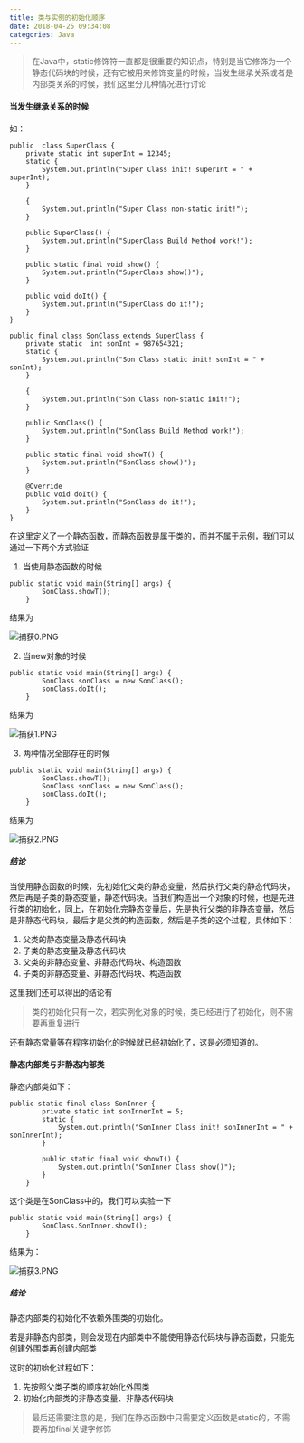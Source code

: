 ```yaml
---
title: 类与实例的初始化顺序
date: 2018-04-25 09:34:08
categories: Java
---
```


> 在Java中，static修饰符一直都是很重要的知识点，特别是当它修饰为一个静态代码块的时候，还有它被用来修饰变量的时候，当发生继承关系或者是内部类关系的时候，我们这里分几种情况进行讨论

#### 当发生继承关系的时候

如：

```
public  class SuperClass {
    private static int superInt = 12345;
    static {
        System.out.println("Super Class init! superInt = " + superInt);
    }

    {
        System.out.println("Super Class non-static init!");
    }

    public SuperClass() {
        System.out.println("SuperClass Build Method work!");
    }

    public static final void show() {
        System.out.println("SuperClass show()");
    }

    public void doIt() {
        System.out.println("SuperClass do it!");
    }
}
```

```
public final class SonClass extends SuperClass {
    private static  int sonInt = 987654321;
    static {
        System.out.println("Son Class static init! sonInt = " + sonInt);
    }

    {
        System.out.println("Son Class non-static init!");
    }

    public SonClass() {
        System.out.println("SonClass Build Method work!");
    }

    public static final void showT() {
        System.out.println("SonClass show()");
    }

    @Override
    public void doIt() {
        System.out.println("SonClass do it!");
    }
}
```

在这里定义了一个静态函数，而静态函数是属于类的，而并不属于示例，我们可以通过一下两个方式验证
1. 当使用静态函数的时候

```
public static void main(String[] args) {
        SonClass.showT();
    }
```

结果为

![捕获0.PNG](https://i.loli.net/2018/04/25/5adfe2da8ad3c.png)

2. 当new对象的时候

```
public static void main(String[] args) {
        SonClass sonClass = new SonClass();
        sonClass.doIt();
    }
```

结果为

![捕获1.PNG](https://i.loli.net/2018/04/25/5adfe3e1d37c2.png)

3. 两种情况全部存在的时候

```
public static void main(String[] args) {
        SonClass.showT();
        SonClass sonClass = new SonClass();
        sonClass.doIt();
    }
```

结果为

![捕获2.PNG](https://i.loli.net/2018/04/25/5adfe5ca17d7b.png)

##### 结论

当使用静态函数的时候，先初始化父类的静态变量，然后执行父类的静态代码块，然后再是子类的静态变量，静态代码块。当我们构造出一个对象的时候，也是先进行类的初始化，同上，在初始化完静态变量后，先是执行父类的非静态变量，然后是非静态代码块，最后才是父类的构造函数，然后是子类的这个过程，具体如下：

1. 父类的静态变量及静态代码块
2. 子类的静态变量及静态代码块
3. 父类的非静态变量、非静态代码块、构造函数
4. 子类的非静态变量、非静态代码块、构造函数

这里我们还可以得出的结论有

> 类的初始化只有一次，若实例化对象的时候，类已经进行了初始化，则不需要再重复进行

还有静态常量等在程序初始化的时候就已经初始化了，这是必须知道的。

#### 静态内部类与非静态内部类

静态内部类如下：

```
public static final class SonInner {
        private static int sonInnerInt = 5;
        static {
            System.out.println("SonInner Class init! sonInnerInt = " + sonInnerInt);
        }

        public static final void showI() {
            System.out.println("SonInner Class show()");
        }
    }
```

这个类是在SonClass中的，我们可以实验一下

```
public static void main(String[] args) {
        SonClass.SonInner.showI();
    }
```

结果为：

![捕获3.PNG](https://i.loli.net/2018/04/25/5adfea1778035.png)

##### 结论

静态内部类的初始化不依赖外围类的初始化。

若是非静态内部类，则会发现在内部类中不能使用静态代码块与静态函数，只能先创建外围类再创建内部类

这时的初始化过程如下：

1. 先按照父类子类的顺序初始化外围类
2. 初始化内部类的非静态变量、非静态代码块

> 最后还需要注意的是，我们在静态函数中只需要定义函数是static的，不需要再加final关键字修饰

